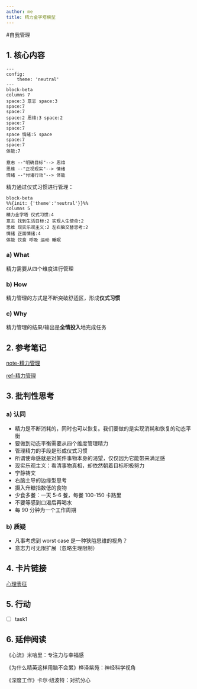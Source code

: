 ```yaml
---
author: me
title: 精力金字塔模型
---
```

#自我管理

## 1\. 核心内容

```mermaid
---
config:
    theme: 'neutral'
---
block-beta
columns 7
space:3 意志 space:3 
space:7
space:7
space:2 思维:3 space:2 
space:7
space:7
space 情绪:5 space 
space:7
space:7
体能:7 

意志 --"明确目标"--> 思维
思维 --"正视现实"--> 情绪
情绪 --"付诸行动"--> 体能

```

精力通过仪式习惯进行管理：

```mermaid
block-beta
%%{init: {'theme':'neutral'}}%%
columns 5
精力金字塔 仪式习惯:4
意志 找到生活目标:2 实现人生使命:2
思维 现实乐观主义:2 左右脑交替思考:2
情绪 正面情绪:4
体能 饮食 呼吸 运动 睡眠
```

### a) What

精力需要从四个维度进行管理

### b) How

精力管理的方式是不断突破舒适区，形成**仪式习惯**

### c) Why

精力管理的结果/输出是**全情投入**地完成任务

## 2\. 参考笔记

[note-精力管理](note-精力管理.md)

[ref-精力管理](ref-精力管理.md)

## 3. 批判性思考

### a) 认同

- 精力是不断消耗的，同时也可以恢复。我们要做的是实现消耗和恢复的动态平衡
- 要做到动态平衡需要从四个维度管理精力
- 管理精力的手段是形成仪式习惯
- 所谓使命感就是对某件事物本身的渴望，仅仅因为它能带来满足感
- 现实乐观主义：看清事物真相，却依然朝着目标积极努力
- 宁静祷文
- 右脑主导的边缘型思考
- 摄入升糖指数低的食物
- 少食多餐：一天 5-6 餐，每餐 100-150 卡路里
- 不要等感到口渴后再喝水
- 每 90 分钟为一个工作周期

### b) 质疑

- 凡事考虑到 worst case 是一种狭隘思维的视角？
- 意志力可无限扩展（忽略生理限制）

## 4. 卡片链接

[心理表征](card-@刻意练习-刻意练习)

## 5. 行动

- [ ] task1

## 6. 延伸阅读

《心流》米哈里：专注力与幸福感

《为什么精英这样用脑不会累》桦泽紫苑：神经科学视角

《深度工作》卡尔·纽波特：对抗分心